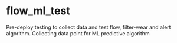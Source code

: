 # flow_ml_test
Pre-deploy testing to collect data and test flow, filter-wear and alert algorithm. Collecting data point for ML predictive algorithm

